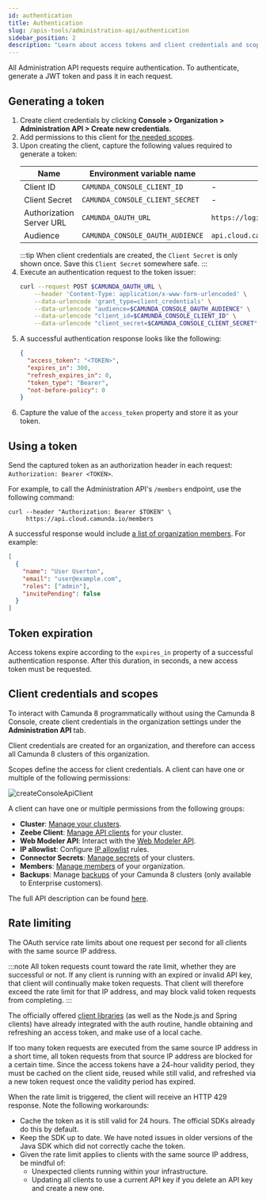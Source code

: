 ```yaml
---
id: authentication
title: Authentication
slug: /apis-tools/administration-api/authentication
sidebar_position: 2
description: "Learn about access tokens and client credentials and scopes to get started with the Administration API."
---
```


All Administration API requests require authentication. To authenticate, generate a JWT token and pass it in each request.

## Generating a token

1. Create client credentials by clicking **Console > Organization > Administration API > Create new credentials**.
2. Add permissions to this client for [the needed scopes](#client-credentials-and-scopes).
3. Upon creating the client, capture the following values required to generate a token:
   <!-- this comment convinces the markdown processor to still treat the table as a table, but without adding surrounding paragraphs. 🤷 -->
   | Name                     | Environment variable name        | Default value                                |
   | ------------------------ | -------------------------------- | -------------------------------------------- |
   | Client ID                | `CAMUNDA_CONSOLE_CLIENT_ID`      | -                                            |
   | Client Secret            | `CAMUNDA_CONSOLE_CLIENT_SECRET`  | -                                            |
   | Authorization Server URL | `CAMUNDA_OAUTH_URL`              | `https://login.cloud.camunda.io/oauth/token` |
   | Audience                 | `CAMUNDA_CONSOLE_OAUTH_AUDIENCE` | `api.cloud.camunda.io`                       |
   <!-- this comment convinces the markdown processor to still treat the table as a table, but without adding surrounding paragraphs. 🤷 -->
   :::tip
   When client credentials are created, the `Client Secret` is only shown once. Save this `Client Secret` somewhere safe.
   :::
4. Execute an authentication request to the token issuer:
   ```bash
   curl --request POST $CAMUNDA_OAUTH_URL \
       --header 'Content-Type: application/x-www-form-urlencoded' \
       --data-urlencode 'grant_type=client_credentials' \
       --data-urlencode "audience=$CAMUNDA_CONSOLE_OAUTH_AUDIENCE" \
       --data-urlencode "client_id=$CAMUNDA_CONSOLE_CLIENT_ID" \
       --data-urlencode "client_secret=$CAMUNDA_CONSOLE_CLIENT_SECRET"
   ```
5. A successful authentication response looks like the following:
   ```json
   {
     "access_token": "<TOKEN>",
     "expires_in": 300,
     "refresh_expires_in": 0,
     "token_type": "Bearer",
     "not-before-policy": 0
   }
   ```
6. Capture the value of the `access_token` property and store it as your token.

## Using a token

Send the captured token as an authorization header in each request: `Authorization: Bearer <TOKEN>`.

For example, to call the Administration API's `/members` endpoint, use the following command:

```shell
curl --header "Authorization: Bearer $TOKEN" \
     https://api.cloud.camunda.io/members
```

A successful response would include [a list of organization members](https://console.cloud.camunda.io/customer-api/openapi/docs/#/default/GetMembers). For example:

```json
[
  {
    "name": "User Userton",
    "email": "user@example.com",
    "roles": ["admin"],
    "invitePending": false
  }
]
```

## Token expiration

Access tokens expire according to the `expires_in` property of a successful authentication response. After this duration, in seconds, a new access token must be requested.

## Client credentials and scopes

To interact with Camunda 8 programmatically without using the Camunda 8 Console, create client credentials in the organization settings under the **Administration API** tab.

Client credentials are created for an organization, and therefore can access all Camunda 8 clusters of this organization.

Scopes define the access for client credentials. A client can have one or multiple of the following permissions:

![createConsoleApiClient](../../components/console/manage-organization/img/create-console-api-client.png)

A client can have one or multiple permissions from the following groups:

- **Cluster**: [Manage your clusters](/components/console/manage-clusters/create-cluster.md).
- **Zeebe Client**: [Manage API clients](/components/console/manage-clusters/manage-api-clients.md) for your cluster.
- **Web Modeler API**: Interact with the [Web Modeler API](/apis-tools/web-modeler-api/index.md).
- **IP allowlist**: Configure [IP allowlist](/components/console/manage-clusters/manage-ip-allowlists.md) rules.
- **Connector Secrets**: [Manage secrets](/components/console/manage-clusters/manage-secrets.md) of your clusters.
- **Members**: [Manage members](/components/console/manage-organization/manage-users.md) of your organization.
- **Backups**: Manage [backups](/components/concepts/backups.md) of your Camunda 8 clusters (only available to Enterprise customers).

The full API description can be found [here](https://console.cloud.camunda.io/customer-api/openapi/docs/#/).

## Rate limiting

The OAuth service rate limits about one request per second for all clients with the same source IP address.

:::note
All token requests count toward the rate limit, whether they are successful or not. If any client is running with an expired or invalid API key, that client will continually make token requests. That client will therefore exceed the rate limit for that IP address, and may block valid token requests from completing.
:::

The officially offered [client libraries](/apis-tools/working-with-apis-tools.md) (as well as the Node.js and Spring clients) have already integrated with the auth routine, handle obtaining and refreshing an access token, and make use of a local cache.

If too many token requests are executed from the same source IP address in a short time, all token requests from that source IP address are blocked for a certain time. Since the access tokens have a 24-hour validity period, they must be cached on the client side, reused while still valid, and refreshed via a new token request once the validity period has expired.

When the rate limit is triggered, the client will receive an HTTP 429 response. Note the following workarounds:

- Cache the token as it is still valid for 24 hours. The official SDKs already do this by default.
- Keep the SDK up to date. We have noted issues in older versions of the Java SDK which did not correctly cache the token.
- Given the rate limit applies to clients with the same source IP address, be mindful of:
  - Unexpected clients running within your infrastructure.
  - Updating all clients to use a current API key if you delete an API key and create a new one.

